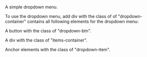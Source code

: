 A simple dropdown menu. 

To use the dropdown menu, add div with the class of of "dropdown-container" contains all following elements for the dropdown menu:

  A button with the class of "dropdown-btn".

  A div with the class of "items-container".

  Anchor elements with the class of "dropdown-item".

